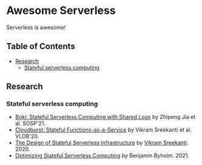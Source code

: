 # Awesome Serverless

Serverless is awesome!

## Table of Contents

* [Research](#research)
  * [Stateful serverless computing](#stateful-serverless-computing)

## Research

### Stateful serverless computing

* [Boki: Stateful Serverless Computing with Shared Logs](https://dl.acm.org/doi/10.1145/3477132.3483541) by Zhipeng Jia et al. SOSP'21.
* [Cloudburst: Stateful Functions-as-a-Service](http://www.vldb.org/pvldb/vol13/p2438-sreekanti.pdf) by Vikram Sreekanti et al. VLDB'20.
* [The Design of Stateful Serverless Infrastructure](https://www.vikrams.io/static/papers/thesis.pdf) by [Vikram Sreekanti](https://www.vikrams.io). 2020.
* [Optimizing Stateful Serverless Computing](https://www.doria.fi/bitstream/handle/10024/181001/byholm_benjamin.pdf?sequence=1) by Benjamin Byholm. 2021.
